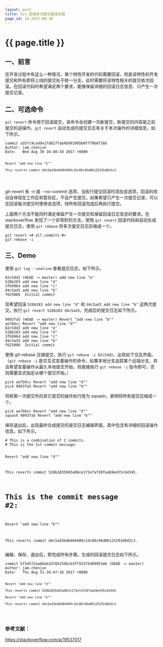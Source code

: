 ```yaml
---
layout: post
title: Git 回滚多次提交最佳实践
page_id: id-2017-08-30
---
```


<h1>{{ page.title }}</h1>

<h2>一、前言</h2>

在开发过程中有这么一种情况，某个特性开发的代码需要回滚，但是该特性的开发提交和所有即将上线的提交处于统一分支，此时需要将该特性相关的提交依次回滚。在回滚代码时希望满足两个要求，能够保留详细的回滚日志信息、只产生一次提交记录。


<h2>二、可选命令</h2>

`git revert` 命令用于回滚提交，该命令会创建一次新提交，新提交的内容是之前提交的逆操作。`git revert` 自动生成的提交日志有关于本次操作的详细信息，如下所示。

<div class="code"><pre><code>commit a35fc9cad9e1fd827fab4b991995b0f7f9b8716b
Author: jam.chenjun <jam.chenjun@gmail.com>
Date:   Wed Aug 30 16:40:34 2017 +0800

    Revert "add new line "b""

    This reverts commit d4c5ad3bd6484489c1dc80c96d06125291d0d3c3.
</code></pre></div>

git-revert 有 -n 或 --no-commit 选项，当执行提交回滚时添加该选项，回滚的改动会体现在工作区和暂存区，不会产生提交。如果希望只产生一次提交记录，可以在回滚每次提交时使用该选项，待所有回滚完成后再执行提交。

上面两个方法不能同时满足保留产生一次提交和保留回滚日志信息的要求。在 stackoverflow 发现了一个非常好的方法，使用 `git revert` 回滚代码和自动生成提交日志，使用 `git rebase` 将多次提交日志压缩成一个。

<div class="code"><pre><code>git revert <# all commits #>
git rebase -i
</code></pre></div>

<h2>三、Demo</h2>

使用 `git log --oneline` 查看提交日志，如下所示。

<div class="code"><pre><code>82c5dd2 (HEAD -> master) add new line "e"
528b283 add new line "d"
3fb9964 add new line "c"
d4c5ad3 add new line "b"
f625066  Initial commit
</code></pre></div>

现希望回滚 `528b283 add new line "d"` 和 `d4c5ad3 add new line "b"` 这两次提交。执行 `git revert 528b283 d4c5ad3`，完成后的提交日志如下所示。

<div class="code"><pre><code>9093fa5 (HEAD -> master) Revert "add new line "b""
ae7b6cc Revert "add new line "d""
82c5dd2 add new line "e"
528b283 add new line "d"
3fb9964 add new line "c"
d4c5ad3 add new line "b"
f625066  Initial commit
</code></pre></div>

使用 git-rebase 压缩提交，执行 `git rebase -i 82c5dd2`，出现如下交互界面。（`git rebase -i` 是交互式变基操作的命令，如果本地分支追踪某个远端分支，并且希望变基操作从最久本地提交开始，则直接执行 `git rebase -i` 指令即可，否则需要显式指定从哪个提交开始。）

<div class="code"><pre><code>pick ae7b6cc Revert "add new line "d""
pick 9093fa5 Revert "add new line "b""
</code></pre></div>

将除第一次提交外的其它提交的操作执行改为 squash，表明将所有提交压缩成一个。

<div class="code"><pre><code>pick ae7b6cc Revert "add new line "d""
squash 9093fa5 Revert "add new line "b""
</code></pre></div>

保存退出后，出现最终合成提交的提交日志编辑界面，其中包含有详细的回滚操作信息。如下所示。

<div class="code"><pre><code># This is a combination of 2 commits.
# This is the 1st commit message:

Revert "add new line "d""

This reverts commit 528b2835b03a08ce172efaf20faab9e435cb4345.

# This is the commit message #2:

Revert "add new line "b""

This reverts commit d4c5ad3bd6484489c1dc80c96d06125291d0d3c3.
</code></pre></div>

编辑、保存、退出后，即完成所有步骤。生成的回滚提交日志如下所示。

<div class="code"><pre><code>commit 5f5d572aab6eb247852546cb3ff55375d09953e6 (HEAD -> master)
Author: jam.chenjun <jam.chenjun@gmail.com>
Date:   Thu Aug 31 16:47:16 2017 +0800

    Revert "add new line "d""

    This reverts commit 528b2835b03a08ce172efaf20faab9e435cb4345.

    Revert "add new line "b""

    This reverts commit d4c5ad3bd6484489c1dc80c96d06125291d0d3c3.
</code></pre></div>

<h3>参考文献：</h3>

<a href="https://stackoverflow.com/a/19537017">https://stackoverflow.com/a/19537017</a>
